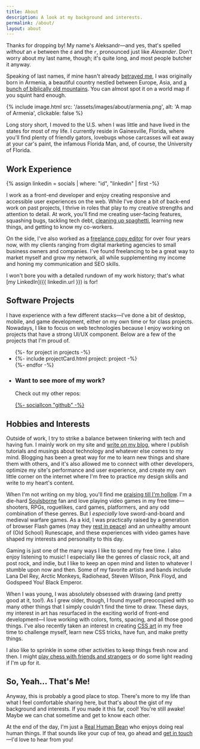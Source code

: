 ```yaml
---
title: About
description: A look at my background and interests.
permalink: /about/
layout: about
---
```


Thanks for dropping by! My name's Aleksandr—and yes, that's spelled *without* an `e` between the `d` and the `r`, pronounced just like *Alexander*. Don't worry about my last name, though; it's quite long, and most people butcher it anyway.

Speaking of last names, if mine hasn't already [betrayed me](http://www.armeniapedia.org/wiki/Armenian_Last_Names), I was originally born in Armenia, a beautiful country nestled between Europe, Asia, and [a bunch of biblically old mountains](https://en.wikipedia.org/wiki/Mount_Ararat). You can almost spot it on a world map if you squint hard enough.

<p>
{% include image.html src: '/assets/images/about/armenia.png', alt: 'A map of Armenia', clickable: false %}
</p>

Long story short, I moved to the U.S. when I was little and have lived in the states for most of my life. I currently reside in Gainesville, Florida, where you'll find plenty of friendly gators, lovebugs whose carcasses will eat away at your car's paint, the infamous Florida Man, and, of course, the University of Florida.

## Work Experience

{% assign linkedin = socials | where: "id", "linkedin" | first -%}

I work as a front-end developer and enjoy creating responsive and accessible user experiences on the web. While I've done a bit of back-end work on past projects, I thrive in roles that play to my creative strengths and attention to detail. At work, you'll find me creating user-facing features, squashing bugs, tackling tech debt, [cleaning up spaghetti](https://www.youtube.com/watch?v=uyh3C1xDT3Y), learning new things, and getting to know my co-workers.

On the side, I've also worked as a [freelance copy editor](https://www.upwork.com/freelancers/~014eb3a95d4d1fd855?s=1110580753635725312) for over four years now, with my clients ranging from digital marketing agencies to small business owners and companies. I've found freelancing to be a great way to market myself and grow my network, all while supplementing my income and honing my communication and SEO skills.

I won't bore you with a detailed rundown of my work history; that's what [my LinkedIn]({{ linkedin.url }}) is for!

## Software Projects

I have experience with a few different stacks—I've done a bit of desktop, mobile, and game development, either on my own time or for class projects. Nowadays, I like to focus on web technologies because I enjoy working on projects that have a strong UI/UX component. Below are a few of the projects that I'm proud of.

<section class="section">
  <ul class="project-grid">
    {%- for project in projects -%}
      <li class="project-wrapper">
        {%- include projectCard.html project: project -%}
      </li>
    {%- endfor -%}
    <li class="project-wrapper github-cta">
      <h3 class="github-cta-heading">Want to see more of my work?</h3>
      <p class="github-cta-subheading">Check out my other repos:</p>
      <a
        aria-label="Aleksandr Hovhannisyan's GitHub profile."
        href="https://github.com/AleksandrHovhannisyan?tab=repositories"
        >{%- socialIcon "github" -%}</a>
    </li>
  </ul>
</section>

## Hobbies and Interests

Outside of work, I try to strike a balance between tinkering with tech and having fun. I mainly work on my site and [write on my blog](/blog/), where I publish tutorials and musings about technology and whatever else comes to my mind. Blogging has been a great way for me to learn new things and share them with others, and it's also allowed me to connect with other developers, optimize my site's performance and user experience, and create my own little corner on the internet where I'm free to practice my design skills and write to my heart's content.

When I'm not writing on my blog, you'll find me [praising till I'm hollow](https://www.youtube.com/watch?v=mp28JPs25ek). I'm a die-hard [Soulsborne](https://en.wikipedia.org/wiki/Souls_(series)) fan and love playing video games in my free time—shooters, RPGs, roguelikes, card games, platformers, and any odd combination of these genres. But I *especially* love sword-and-board and medieval warfare games. As a kid, I was practically raised by a generation of browser Flash games (may they [rest in peace](/blog/rest-in-peace-flash/)) and an unhealthy amount of (Old School) Runescape, and these experiences with video games have shaped my interests and personality to this day.

Gaming is just one of the many ways I like to spend my free time. I also enjoy listening to music! I especially like the genres of classic rock, alt and post rock, and indie, but I like to keep an open mind and listen to whatever I stumble upon now and then. Some of my favorite artists and bands include Lana Del Rey, Arctic Monkeys, Radiohead, Steven Wilson, Pink Floyd, and Godspeed You! Black Emperor.

When I was young, I was absolutely obsessed with drawing (and pretty good at it, too!). As I grew older, though, I found myself preoccupied with so many other things that I simply couldn't find the time to draw. These days, my interest in art has resurfaced in the exciting world of front-end development—I love working with colors, fonts, spacing, and all those good things. I've also recently taken an interest in creating [CSS art](/art/) in my free time to challenge myself, learn new CSS tricks, have fun, and make pretty things.

I also like to sprinkle in some other activities to keep things fresh now and then. I might [play chess with friends and strangers](https://www.chess.com/member/aleksandrhovhannisyan) or do some light reading if I'm up for it.

## So, Yeah... That's Me!

Anyway, this is probably a good place to stop. There's more to my life than what I feel comfortable sharing here, but that's about the gist of my background and interests. If you made it this far, cool! You're still awake! Maybe we can chat sometime and get to know each other.

At the end of the day, I'm just a [Real Human Bean](https://www.youtube.com/watch?v=-DSVDcw6iW8) who enjoys doing real human things. If that sounds like your cup of tea, go ahead and [get in touch](/contact/)—I'd love to hear from you!
